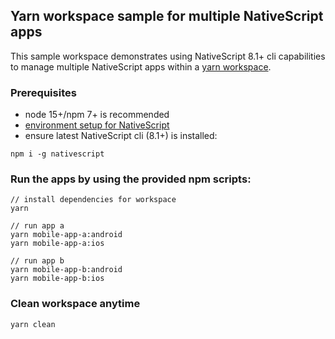 ## Yarn workspace sample for multiple NativeScript apps

This sample workspace demonstrates using NativeScript 8.1+ cli capabilities to manage multiple NativeScript apps within a [yarn workspace](https://classic.yarnpkg.com/en/docs/workspaces/).

### Prerequisites

* node 15+/npm 7+ is recommended
* [environment setup for NativeScript](https://docs.nativescript.org/environment-setup.html)
* ensure latest NativeScript cli (8.1+) is installed:

```
npm i -g nativescript
```

### Run the apps by using the provided npm scripts:

```
// install dependencies for workspace
yarn

// run app a
yarn mobile-app-a:android
yarn mobile-app-a:ios

// run app b
yarn mobile-app-b:android
yarn mobile-app-b:ios
```

### Clean workspace anytime

```
yarn clean
```
